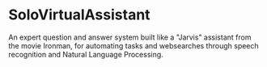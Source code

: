 # SoloVirtualAssistant
An expert question and answer system built like a "Jarvis" assistant from the movie Ironman, for automating tasks and websearches through speech recognition
and Natural Language Processing.
